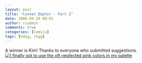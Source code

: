 ```yaml
---
layout: post
title: "Caveat Emptor - Part 2"
date: 2008-04-29 00:01
author: rcadmin
comments: true
categories: [Comics]
tags: [kdog, rogg]
---
```

A winner is Kim! Thanks to everyone who submitted suggestions.
<a href="http://bitsmack.com/wp/2008/04/29/caveat-emptor-part-2/"><img src='http://bitsmack.com/wp/wp-content/uploads/2008/04/20080429.jpg' title='I finally got to use the oft neglected pink colors in my palette' /></a>
